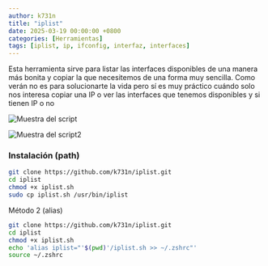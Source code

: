 ```yaml
---
author: k731n
title: "iplist"
date: 2025-03-19 00:00:00 +0800
categories: [Herramientas]
tags: [iplist, ip, ifconfig, interfaz, interfaces]
---
```

Esta herramienta sirve para listar las interfaces disponibles de una manera más bonita y copiar la que necesitemos de una forma muy sencilla. Como verán no es para solucionarte la vida pero sí es muy práctico cuándo solo nos interesa copiar una IP o ver las interfaces que tenemos disponibles y si tienen IP o no

![Muestra del script](https://i.ibb.co/VYcfJkCs/imagen.png)

![Muestra del script2](https://i.ibb.co/sJwx7Svh/imagen.png)

### Instalación (path)

```bash
git clone https://github.com/k731n/iplist.git
cd iplist
chmod +x iplist.sh
sudo cp iplist.sh /usr/bin/iplist 
```

Método 2 (alias)

```bash
git clone https://github.com/k731n/iplist.git
cd iplist
chmod +x iplist.sh
echo 'alias iplist="'$(pwd)'/iplist.sh >> ~/.zshrc"'
source ~/.zshrc
```
